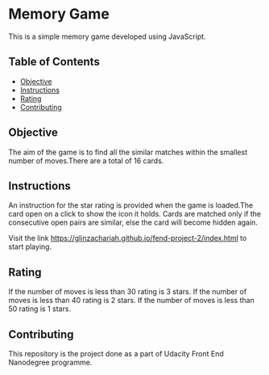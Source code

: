 # Memory Game 

This is a simple memory game developed using JavaScript.

## Table of Contents

* [Objective](#objective)
* [Instructions](#instructions)
* [Rating](#rating)
* [Contributing](#contributing)


## Objective
The aim of the game is to find all the similar matches within the smallest number of moves.There are a total of 16 cards.

## Instructions
An instruction for the star rating is provided when the game is loaded.The card open on a click to show the icon it holds.
Cards are matched only if the consecutive open pairs are similar, else the card will become hidden again.

Visit the link https://glinzachariah.github.io/fend-project-2/index.html to start playing.

## Rating
If the number of moves is less than 30 rating is 3 stars.
If the number of moves is less than 40 rating is 2 stars.
If the number of moves is less than 50 rating is 1 stars.

## Contributing

This repository is the project done as a part of Udacity Front End Nanodegree programme.
